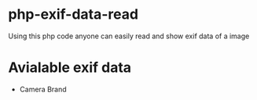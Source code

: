 # php-exif-data-read
Using this php code anyone can easily read and show exif data of a image

# Avialable exif data
- Camera Brand
